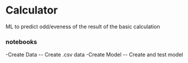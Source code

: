 # Calculator

ML to predict odd/eveness of the result of the basic calculation

### notebooks
-Create Data -- Create .csv data
-Create Model -- Create and test model
